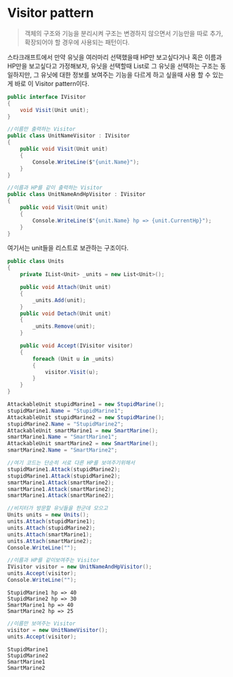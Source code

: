 # Visitor pattern
> 객체의 구조와 기능을 분리시켜 구조는 변경하지 않으면서 기능만을 따로 추가, 확장되어야 할 경우에 사용되는 패턴이다.

스타크래프트에서 만약 유닛을 여러마리 선택했을때 HP만 보고싶다거나 혹은 이름과 HP만을 보고싶다고 가정해보자,
유닛을 선택할때 List로 그 유닛을 선택하는 구조는 동일하지만, 그 유닛에 대한 정보를 보여주는 기능을 다르게 하고 싶을때 사용 할 수 있는게 바로 이 Visitor pattern이다.


```csharp
public interface IVisitor
{
    void Visit(Unit unit);
}
```
```csharp
//이름만 출력하는 Visitor
public class UnitNameVisitor : IVisitor
{
    public void Visit(Unit unit)
    {
        Console.WriteLine($"{unit.Name}");
    }
}
```

```csharp
//이름과 HP를 같이 출력하는 Visitor
public class UnitNameAndHpVisitor : IVisitor
{
    public void Visit(Unit unit)
    {
        Console.WriteLine($"{unit.Name} hp => {unit.CurrentHp}");
    }
}
```
여기서는 unit들을 리스트로 보관하는 구조이다.
```csharp
public class Units
{
    private IList<Unit> _units = new List<Unit>();

    public void Attach(Unit unit)
    {
        _units.Add(unit);
    }
    public void Detach(Unit unit)
    {
        _units.Remove(unit);
    }

    public void Accept(IVisitor visitor)
    {
        foreach (Unit u in _units)
        {
            visitor.Visit(u);
        }
    }
}
```

```csharp
AttackableUnit stupidMarine1 = new StupidMarine();
stupidMarine1.Name = "StupidMarine1";
AttackableUnit stupidMarine2 = new StupidMarine();
stupidMarine2.Name = "StupidMarine2";
AttackableUnit smartMarine1 = new SmartMarine();
smartMarine1.Name = "SmartMarine1";
AttackableUnit smartMarine2 = new SmartMarine();
smartMarine2.Name = "SmartMarine2";

//여기 코드는 단순히 서로 다른 HP를 보여주기위해서
stupidMarine1.Attack(stupidMarine2);
stupidMarine1.Attack(stupidMarine2);
smartMarine1.Attack(smartMarine2);
smartMarine1.Attack(smartMarine2);
smartMarine1.Attack(smartMarine2);

//비지터가 방문할 유닛들을 한군데 모으고
Units units = new Units();
units.Attach(stupidMarine1);
units.Attach(stupidMarine2);
units.Attach(smartMarine1);
units.Attach(smartMarine2);
Console.WriteLine("");

//이름과 HP를 같이보여주는 Visitor
IVisitor visitor = new UnitNameAndHpVisitor();
units.Accept(visitor);
Console.WriteLine("");
```
```
StupidMarine1 hp => 40
StupidMarine2 hp => 30
SmartMarine1 hp => 40
SmartMarine2 hp => 25
```
```csharp
//이름만 보여주는 Visitor
visitor = new UnitNameVisitor();
units.Accept(visitor);
```
```
StupidMarine1
StupidMarine2
SmartMarine1
SmartMarine2
```
